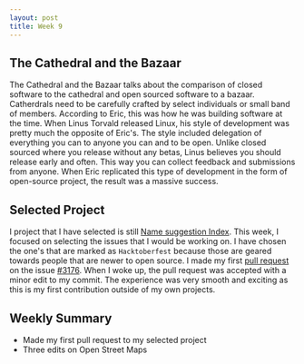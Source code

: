 ```yaml
---
layout: post
title: Week 9
---
```

## The Cathedral and the Bazaar

The Cathedral and the Bazaar talks about the comparison of closed software to the cathedral and open sourced software to a bazaar. 
Catherdrals need to be carefully crafted by select individuals or small band of members. According to Eric, this was how he was building software at the time. When Linus Torvald released Linux, his style of development was pretty much the opposite of Eric's. The style included delegation of everything you can to anyone you can and to be open. Unlike closed sourced where you release without any betas, Linus believes you should release early and often. This way you can collect feedback and submissions from anyone. When Eric replicated this type of development in the form of open-source project, the result was a massive success.
## Selected Project

I project that I have selected is still [Name suggestion Index](https://github.com/osmlab/name-suggestion-index). This week, I focused on selecting the issues that I would be working on. I have chosen the one's that are marked as ```Hacktoberfest``` because those are geared towards people that are newer to open source. I made my first [pull request](https://github.com/osmlab/name-suggestion-index/pull/3220) on the issue [#3176](https://github.com/osmlab/name-suggestion-index/issues/3176). When I woke up, the pull request was accepted with a minor edit to my commit. The experience was very smooth and exciting as this is my first contribution outside of my own projects.

## Weekly Summary
* Made my first pull request to my selected project
* Three edits on Open Street Maps
